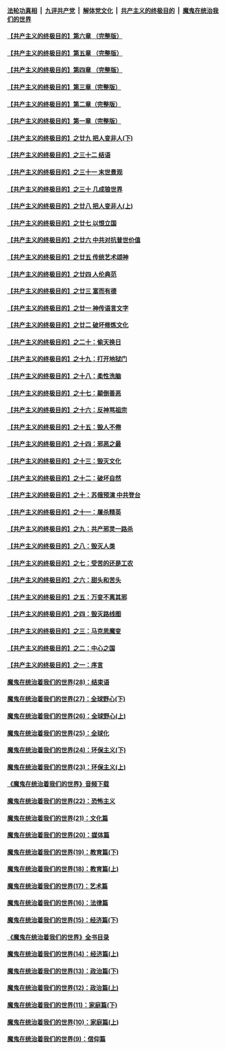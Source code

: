 

####  [法轮功真相](../../../../basic/blob/master/README.md?t=04281931) &nbsp;|&nbsp; [九评共产党](../../../../9ping.md/blob/master/README.md?t=04281931) &nbsp;|&nbsp; [解体党文化](../../../../jtdwh.md/blob/master/README.md?t=04281931)  &nbsp;|&nbsp; [共产主义的终极目的](../../../../gczydzjmd.md/blob/master/README.md?t=04281931) &nbsp;|&nbsp; [魔鬼在统治我们的世界](../../../../mgztzwmdsj.md/blob/master/README.md?t=04281931) 

#### [【共产主义的终极目的】第六章 （完整版）](../pages/nsc422/n11428913.md?t=04281931) 

#### [【共产主义的终极目的】第五章 （完整版）](../pages/nsc422/n11428912.md?t=04281931) 

#### [【共产主义的终极目的】第四章 （完整版）](../pages/nsc422/n11428907.md?t=04281931) 

#### [【共产主义的终极目的】第三章（完整版）](../pages/nsc422/n11428848.md?t=04281931) 

#### [【共产主义的终极目的】第二章（完整版）](../pages/nsc422/n11428831.md?t=04281931) 

#### [【共产主义的终极目的】第一章（完整版）](../pages/nsc422/n11417651.md?t=04281931) 

#### [【共产主义的终极目的】之廿九 把人变非人(下)](../pages/nsc422/n11344140.md?t=04281931) 

#### [【共产主义的终极目的】之三十二 结语](../pages/nsc422/n11360535.md?t=04281931) 

#### [【共产主义的终极目的】之三十一 末世景观](../pages/nsc422/n11351129.md?t=04281931) 

#### [【共产主义的终极目的】之三十 几成狼世界](../pages/nsc422/n11348280.md?t=04281931) 

#### [【共产主义的终极目的】之廿八 把人变非人(上)](../pages/nsc422/n11340492.md?t=04281931) 

#### [【共产主义的终极目的】之廿七 以恨立国](../pages/nsc422/n11336944.md?t=04281931) 

#### [【共产主义的终极目的】之廿六 中共对抗普世价值](../pages/nsc422/n11324785.md?t=04281931) 

#### [【共产主义的终极目的】之廿五 传统艺术颂神](../pages/nsc422/n11296396.md?t=04281931) 

#### [【共产主义的终极目的】之廿四 人伦典范](../pages/nsc422/n11296397.md?t=04281931) 

#### [【共产主义的终极目的】之廿三 富而有德](../pages/nsc422/n11283598.md?t=04281931) 

#### [【共产主义的终极目的】之廿一 神传语言文字](../pages/nsc422/n11263265.md?t=04281931) 

#### [【共产主义的终极目的】之廿二 破坏修炼文化](../pages/nsc422/n11245728.md?t=04281931) 

#### [【共产主义的终极目的】之二十：偷天换日](../pages/nsc422/n11238846.md?t=04281931) 

#### [【共产主义的终极目的】之十九：打开地狱门](../pages/nsc422/n11206376.md?t=04281931) 

#### [【共产主义的终极目的】之十八：柔性洗脑](../pages/nsc422/n11199994.md?t=04281931) 

#### [【共产主义的终极目的】之十七：颠倒善恶](../pages/nsc422/n11179782.md?t=04281931) 

#### [【共产主义的终极目的】之十六：反神骂祖宗](../pages/nsc422/n11166798.md?t=04281931) 

#### [【共产主义的终极目的】之十五：毁人不倦](../pages/nsc422/n11166792.md?t=04281931) 

#### [【共产主义的终极目的】之十四：邪恶之最](../pages/nsc422/n11150249.md?t=04281931) 

#### [【共产主义的终极目的】之十三：毁灭文化](../pages/nsc422/n11135227.md?t=04281931) 

#### [【共产主义的终极目的】之十二：破坏自然](../pages/nsc422/n11135214.md?t=04281931) 

#### [【共产主义的终极目的】之十：苏俄预演 中共登台](../pages/nsc422/n11118424.md?t=04281931) 

#### [【共产主义的终极目的】之十一：屠杀精英](../pages/nsc422/n11118442.md?t=04281931) 

#### [【共产主义的终极目的】之九：共产邪灵一路杀](../pages/nsc422/n11114139.md?t=04281931) 

#### [【共产主义的终极目的】之八：毁灭人类](../pages/nsc422/n11108503.md?t=04281931) 

#### [【共产主义的终极目的】之七：受苦的还是工农](../pages/nsc422/n11101809.md?t=04281931) 

#### [【共产主义的终极目的】之六：甜头和苦头](../pages/nsc422/n11096971.md?t=04281931) 

#### [【共产主义的终极目的】之五：万变不离其邪](../pages/nsc422/n11091285.md?t=04281931) 

#### [【共产主义的终极目的】之四：毁灭路线图](../pages/nsc422/n11086284.md?t=04281931) 

#### [【共产主义的终极目的】之三：马克思魔变](../pages/nsc422/n11061941.md?t=04281931) 

#### [【共产主义的终极目的】之二：中心之国](../pages/nsc422/n11047728.md?t=04281931) 

#### [【共产主义的终极目的】之一：序言](../pages/nsc422/n11086077.md?t=04281931) 

#### [魔鬼在统治着我们的世界(28)：结束语](../pages/nsc422/n10936246.md?t=04281931) 

#### [魔鬼在统治着我们的世界(27)：全球野心(下)](../pages/nsc422/n10928319.md?t=04281931) 

#### [魔鬼在统治着我们的世界(26)：全球野心(上)](../pages/nsc422/n10900318.md?t=04281931) 

#### [魔鬼在统治着我们的世界(25)：全球化](../pages/nsc422/n10788205.md?t=04281931) 

#### [魔鬼在统治着我们的世界(24)：环保主义(下)](../pages/nsc422/n10695307.md?t=04281931) 

#### [魔鬼在统治着我们的世界(23)：环保主义(上)](../pages/nsc422/n10688613.md?t=04281931) 

#### [《魔鬼在统治着我们的世界》音频下载](../pages/nsc422/n10635553.md?t=04281931) 

#### [魔鬼在统治着我们的世界(22)：恐怖主义](../pages/nsc422/n10614727.md?t=04281931) 

#### [魔鬼在统治着我们的世界(21)：文化篇](../pages/nsc422/n10597706.md?t=04281931) 

#### [魔鬼在统治着我们的世界(20)：媒体篇](../pages/nsc422/n10586579.md?t=04281931) 

#### [魔鬼在统治着我们的世界(19)：教育篇(下)](../pages/nsc422/n10564808.md?t=04281931) 

#### [魔鬼在统治着我们的世界(18)：教育篇(上)](../pages/nsc422/n10526970.md?t=04281931) 

#### [魔鬼在统治着我们的世界(17)：艺术篇](../pages/nsc422/n10499093.md?t=04281931) 

#### [魔鬼在统治着我们的世界(16)：法律篇](../pages/nsc422/n10485969.md?t=04281931) 

#### [魔鬼在统治着我们的世界(15)：经济篇(下)](../pages/nsc422/n10469975.md?t=04281931) 

#### [《魔鬼在统治着我们的世界》全书目录](../pages/nsc422/n10464261.md?t=04281931) 

#### [魔鬼在统治着我们的世界(14)：经济篇(上)](../pages/nsc422/n10457370.md?t=04281931) 

#### [魔鬼在统治着我们的世界(13)：政治篇(下)](../pages/nsc422/n10448270.md?t=04281931) 

#### [魔鬼在统治着我们的世界(12)：政治篇(上)](../pages/nsc422/n10444576.md?t=04281931) 

#### [魔鬼在统治着我们的世界(11)：家庭篇(下)](../pages/nsc422/n10440961.md?t=04281931) 

#### [魔鬼在统治着我们的世界(10)：家庭篇(上)](../pages/nsc422/n10435448.md?t=04281931) 

#### [魔鬼在统治着我们的世界(9)：信仰篇](../pages/nsc422/n10432159.md?t=04281931) 


